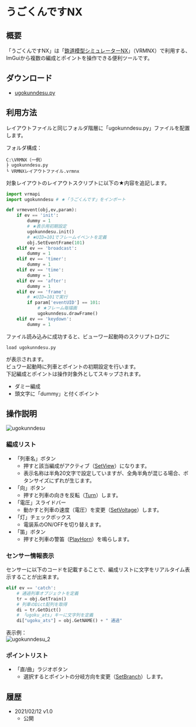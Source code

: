 # うごくんですNX

## 概要
「うごくんですNX」は「[鉄道模型シミュレーターNX](http://www.imagic.co.jp/hobby/products/vrmnx/ "鉄道模型シミュレーターNX")」（VRMNX）で利用する、ImGuiから複数の編成とポイントを操作できる便利ツールです。  

## ダウンロード
- [ugokunndesu.py](https://raw.githubusercontent.com/CaldiaNX/vrmnx-ugokunndesu/main/ugokunndesu.py)

## 利用方法
レイアウトファイルと同じフォルダ階層に「ugokunndesu.py」ファイルを配置します。  

フォルダ構成：
```
C:\VRMNX（一例）
├ ugokunndesu.py
└ VRMNXレイアウトファイル.vrmnx
```

対象レイアウトのレイアウトスクリプトに以下の★内容を追記します。  

```py
import vrmapi
import ugokunndesu # ★「うごくんです」をインポート

def vrmevent(obj,ev,param):
    if ev == 'init':
        dummy = 1
        # ★表示用初期設定
        ugokunndesu.init()
        # ★UID=101でフレームイベントを定義
        obj.SetEventFrame(101)
    elif ev == 'broadcast':
        dummy = 1
    elif ev == 'timer':
        dummy = 1
    elif ev == 'time':
        dummy = 1
    elif ev == 'after':
        dummy = 1
    elif ev == 'frame':
        # ★UID=101で実行
        if param['eventUID'] == 101:
            # ★フレーム毎描画
            ugokunndesu.drawFrame()
    elif ev == 'keydown':
        dummy = 1
```

ファイル読み込みに成功すると、ビューワー起動時のスクリプトログに

```
load ugokunndesu.py
```

が表示されます。   
ビュワー起動時に列車とポイントの初期設定を行います。  
下記編成とポイントは操作対象外としてスキップされます。

- ダミー編成
- 頭文字に「dummy」と付くポイント

## 操作説明

![ugokunndesu](https://user-images.githubusercontent.com/66538961/107662867-110c1780-6cce-11eb-8340-45b4c4fadf5a.png)

### 編成リスト
- 「列車名」ボタン
  - 押すと該当編成がアクティブ（[SetView](https://vrmcloud.net/nx/script/script/train/SetView.html)）になります。
  - 表示名称は半角20文字で設定していますが、全角半角が混じる場合、ボタンサイズにずれが生じます。
- 「向」ボタン
  - 押すと列車の向きを反転（[Turn](https://vrmcloud.net/nx/script/script/train/Turn.html)）します。
- 「電圧」スライドバー
  - 動かすと列車の速度（電圧）を変更（[SetVoltage](https://vrmcloud.net/nx/script/script/train/SetVoltage.html)）します。
- 「灯」チェックボックス
  - 電装系のON/OFFを切り替えます。
- 「笛」ボタン
  - 押すと列車の警笛（[PlayHorn](https://vrmcloud.net/nx/script/script/train/PlayHorn.html)）を鳴らします。

### センサー情報表示
センサーに以下のコードを記載することで、編成リストに文字をリアルタイム表示することが出来ます。

```py
elif ev == 'catch':
    # 通過列車オブジェクトを定義
    tr = obj.GetTrain()
    # 列車のDict配列を取得
    di = tr.GetDict()
    # 「ugoku_ats」キーに文字列を定義
    di["ugoku_ats"] = obj.GetNAME() + " 通過"
```

表示例：  
![ugokunndesu_2](https://user-images.githubusercontent.com/66538961/107666651-166b6100-6cd2-11eb-90f5-d53106108c69.png)

### ポイントリスト
- 「直/曲」ラジオボタン
  - 選択するとポイントの分岐方向を変更（[SetBranch](https://vrmcloud.net/nx/script/script/point/SetBranch.html)）します。

## 履歴
- 2021/02/12 v1.0
  - 公開
